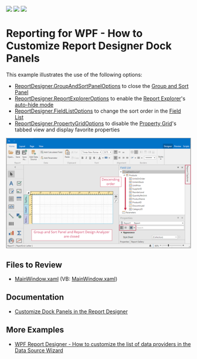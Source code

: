 <!-- default badges list -->
![](https://img.shields.io/endpoint?url=https://codecentral.devexpress.com/api/v1/VersionRange/187624144/2023.1)
[![](https://img.shields.io/badge/Open_in_DevExpress_Support_Center-FF7200?style=flat-square&logo=DevExpress&logoColor=white)](https://supportcenter.devexpress.com/ticket/details/T828703)
[![](https://img.shields.io/badge/📖_How_to_use_DevExpress_Examples-e9f6fc?style=flat-square)](https://docs.devexpress.com/GeneralInformation/403183)
<!-- default badges end -->
# Reporting for WPF - How to Customize Report Designer Dock Panels

This example illustrates the use of the following options:

* [ReportDesigner.GroupAndSortPanelOptions](https://docs.devexpress.com/WPF/DevExpress.Xpf.Reports.UserDesigner.ReportDesigner.GroupAndSortPanelOptions) to close the [Group and Sort Panel](https://docs.devexpress.com/XtraReports/114800)
* [ReportDesigner.ReportExplorerOptions](https://docs.devexpress.com/WPF/DevExpress.Xpf.Reports.UserDesigner.ReportDesigner.ReportExplorerOptions) to enable the [Report Explorer](https://docs.devexpress.com/XtraReports/114798)'s [auto-hide mode](https://docs.devexpress.com/WPF/6827)
* [ReportDesigner.FieldListOptions](https://docs.devexpress.com/WPF/DevExpress.Xpf.Reports.UserDesigner.ReportDesigner.FieldListOptions) to change the sort order in the [Field List](https://docs.devexpress.com/XtraReports/114797)
* [ReportDesigner.PropertyGridOptions](https://docs.devexpress.com/WPF/DevExpress.Xpf.Reports.UserDesigner.ReportDesigner.PropertyGridOptions) to disable the [Property Grid](https://docs.devexpress.com/XtraReports/114799)'s tabbed view and display favorite properties

![Customized Report Designer Dock Panels](Images/screenshot.png)

## Files to Review

- [MainWindow.xaml](CS/MainWindow.xaml) (VB: [MainWindow.xaml](VB/MainWindow.xaml))

## Documentation

- [Customize Dock Panels in the Report Designer](https://docs.devexpress.com/XtraReports/116785)

## More Examples

- [WPF Report Designer - How to customize the list of data providers in the Data Source Wizard](https://github.com/DevExpress-Examples/Reporting_wpf-report-designer-how-to-customize-the-list-of-data-providers-in-the-data-source-t456882)
